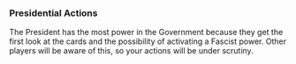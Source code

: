 ### Presidential Actions

The President has the most power in the Government because they get the first look at the cards and the possibility of activating a Fascist power. Other players will be aware of this, so your actions will be under scrutiny.

